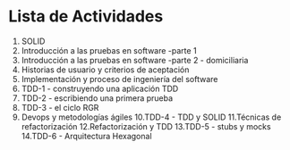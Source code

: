# Lista de Actividades

1. SOLID
2. Introducción a las pruebas en software -parte 1
3. Introducción a las pruebas en software -parte 2 - domiciliaria
4. Historias de usuario y criterios de aceptación
5. Implementación y proceso de ingeniería del software
6. TDD-1 - construyendo una aplicación TDD
7. TDD-2 - escribiendo una primera prueba
8. TDD-3 - el ciclo RGR
9. Devops y metodologías ágiles
10.TDD-4 - TDD y SOLID
11.Técnicas de refactorización
12.Refactorización y TDD
13.TDD-5 - stubs y mocks
14.TDD-6 - Arquitectura Hexagonal
